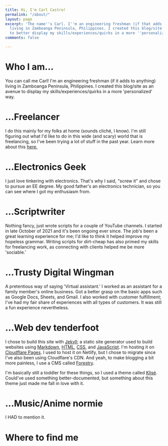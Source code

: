 ```yaml
---
title: Hi, I'm Carl Castro!
permalink: "/about/"
layout: page
excerpt: 'The name''s Carl. I''m an engineering freshman (if that adds to anything)
  living in Zamboanga Peninsula, Philippines. I created this blog/site as an avenue
  to better display my skills/experiences/quirks in a more ''personalized'' way. '
comments: false

---
```

# Who I am...

You can call me Carl! I'm an engineering freshman (if it adds to anything) living in Zamboanga Peninsula, Philippines. I created this blog/site as an avenue to display my skills/experiences/quirks in a more 'personalized' way.

# ...Freelancer

I do this mainly for my folks at home (sounds cliché, I know). I'm still figuring out what I'd like to do in this wide (and scary) world that is freelancing, so I've been trying a lot of stuff in the past year. Learn more about this [here.]()

# ...Electronics Geek

I just love tinkering with electronics. That's why I said, "screw it" and chose to pursue an EE degree. My good father's an electronics technician, so you can see where I got my enthusiasm from.

# ...Scriptwriter

Nothing fancy, just wrote scripts for a couple of YouTube channels. I started in late October of 2021 and it's been ongoing ever since. The job's been a great learning experience for me; I'd like to think it helped improve my hopeless grammar. Writing scripts for dirt-cheap has also primed my skills for freelancing work, as connecting with clients helped me be more 'sociable.'

# ...Trusty Digital Wingman

A pretentious way of saying 'Virtual assistant.' I worked as an assistant for a family member's online business. Got a better grasp on the basic apps such as Google Docs, Sheets, and Gmail. I also worked with customer fulfillment; I've had my fair share of experiences with all types of customers. It was still a fun experience nevertheless.

# ...Web dev tenderfoot

I chose to build this site with [Jekyll](https://jekyllrb.com/); a static site generator used to build websites using [Markdown](https://en.wikipedia.org/wiki/Markdown), [HTML](https://developer.mozilla.org/en-US/docs/Web/HTML), [CSS](https://developer.mozilla.org/en-US/docs/Web/css), and [JavaScript](https://developer.mozilla.org/en-US/docs/Web/javascript). I'm hosting it on [Cloudflare Pages](https://pages.cloudflare.com/). I used to host it on Netlify, but I chose to migrate since I've also been using Cloudflare's CDN. And yeah, to make blogging a bit more painless, I use a CMS called [Forestry](https://forestry.io/). 

I'm basically still a toddler for these things, so I used a theme called [Klisé](https://github.com/piharpi/jekyll-klise). Could've used something better-documented, but something about this theme just made me fall in love with it. 

# ...Music/Anime normie

I HAD to mention it. 

# Where to find me